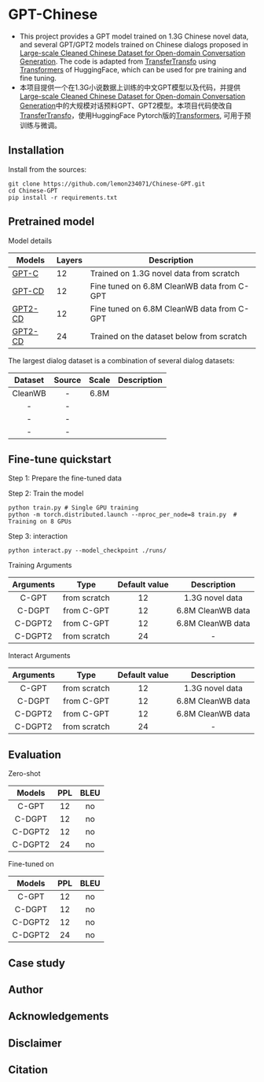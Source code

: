 # GPT-Chinese  
* This project provides a GPT model trained on 1.3G Chinese novel data, 
and several GPT/GPT2 models trained on Chinese dialogs proposed in [Large-scale Cleaned Chinese Dataset for Open-domain Conversation Generation](). 
The code is adapted from [TransferTransfo]() using [Transformers]() of HuggingFace, 
which can be used for pre training and fine tuning.
* 本项目提供一个在1.3G小说数据上训练的中文GPT模型以及代码，并提供 [Large-scale Cleaned Chinese Dataset for Open-domain Conversation
Generation]()中的大规模对话预料GPT、GPT2模型。本项目代码使改自[TransferTransfo]()，使用HuggingFace Pytorch版的[Transformers](), 可用于预训练与微调。
## Installation  
Install from the sources:  

    git clone https://github.com/lemon234071/Chinese-GPT.git
    cd Chinese-GPT
    pip install -r requirements.txt 
    
## Pretrained model  
Model details  

| Models      | Layers | Description | 
|-------------|--------|----------------------|
| [GPT-C]()   |   12   |    Trained on 1.3G novel data from scratch    |
| [GPT-CD]()  |   12   |    Fine tuned on 6.8M CleanWB data from C-GPT     | 
| [GPT2-CD]() |   12   |    Fine tuned on 6.8M CleanWB data from C-GPT    | 
| [GPT2-CD]() |   24   |    Trained on the dataset below from scratch     | 

The largest dialog dataset is a combination of several dialog datasets:

| Dataset     | Source  | Scale  | Description | 
| :---------: | :-----: | :-----: | :-------: | 
| CleanWB |    -    |  6.8M    |        |
| -  |    -    |      |         | 
| - |    -    |      |        | 
| - |    -    |      |         |


## Fine-tune quickstart
Step 1: Prepare the fine-tuned data

    
Step 2: Train the model

    python train.py # Single GPU training
    python -m torch.distributed.launch --nproc_per_node=8 train.py  # Training on 8 GPUs

Step 3: interaction

    python interact.py --model_checkpoint ./runs/

Training Arguments

| Arguments  | Type     | Default value  | Description | 
| :-----: | :----------: | :-----: | :-------: | 
| C-GPT   | from scratch |   12    |    1.3G novel data     |
| C-DGPT  | from C-GPT   |   12    |    6.8M CleanWB data     | 
| C-DGPT2 | from C-GPT   |   12    |    6.8M CleanWB data     | 
| C-DGPT2 | from scratch |   24    |    -     | 
Interact Arguments

| Arguments  | Type     | Default value  | Description | 
| :-----: | :----------: | :-----: | :-------: | 
| C-GPT   | from scratch |   12    |    1.3G novel data     |
| C-DGPT  | from C-GPT   |   12    |    6.8M CleanWB data     | 
| C-DGPT2 | from C-GPT   |   12    |    6.8M CleanWB data     | 
| C-DGPT2 | from scratch |   24    |    -     | 

## Evaluation  
Zero-shot  

| Models  |   PPL   |    BLEU   | 
| :-----: | :-----: | :-------: | 
| C-GPT   |   12    |    no     |
| C-DGPT  |   12    |    no     | 
| C-DGPT2 |   12    |    no     | 
| C-DGPT2 |   24    |    no     | 

Fine-tuned on   

| Models  |   PPL   |    BLEU   | 
| :-----: | :-----: | :-------: | 
| C-GPT   |   12    |    no     |
| C-DGPT  |   12    |    no     | 
| C-DGPT2 |   12    |    no     | 
| C-DGPT2 |   24    |    no     | 

## Case study

## Author

## Acknowledgements
## Disclaimer
## Citation